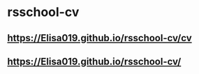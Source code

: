 # rsschool-cv
## https://Elisa019.github.io/rsschool-cv/cv
## https://Elisa019.github.io/rsschool-cv/
